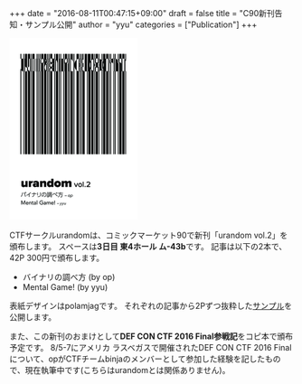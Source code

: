 +++
date = "2016-08-11T00:47:15+09:00"
draft = false
title = "C90新刊告知・サンプル公開"
author = "yyu"
categories = ["Publication"]
+++

[![C90 Sample](/images/c90_cover_thumb.png)](/pdfs/c90_sample.pdf)

CTFサークルurandomは、コミックマーケット90で新刊「urandom vol.2」を頒布します。
スペースは**3日目 東4ホール ム-43b**です。
記事は以下の2本で、42P 300円で頒布します。

* バイナリの調べ方 (by op)
* Mental Game! (by yyu)

表紙デザインはpolamjagです。
それぞれの記事から2Pずつ抜粋した[サンプル](/pdfs/c90_sample.pdf)を公開します。

また、この新刊のおまけとして**DEF CON CTF 2016 Final参戦記**をコピ本で頒布予定です。
8/5-7にアメリカ ラスベガスで開催されたDEF CON CTF 2016 Finalについて、opがCTFチームbinjaのメンバーとして参加した経験を記したもので、現在執筆中です(こちらはurandomとは関係ありません)。
